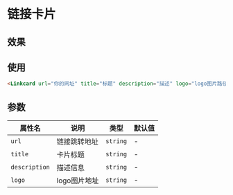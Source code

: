 # 链接卡片

## 效果

<LinkCard url="https://thoughtsonfire.github.io/JDream/" title="JDream 个人网站" 
description="https://thoughtsonfire.github.io/JDream/" logo="/JDream/favicon.ico" />

## 使用  

```md
<Linkcard url="你的网址" title="标题" description="描述" logo="logo图片路径"/>
```  

## 参数

属性名|说明|类型|默认值
--|--|--|--
`url`|链接跳转地址|`string`|-
`title`|卡片标题|`string`|-
`description`|描述信息|`string`|-
`logo`|logo图片地址|`string`|-